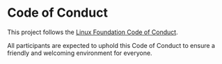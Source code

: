 # Code of Conduct

This project follows the [Linux Foundation Code of Conduct](https://lfprojects.org/policies/code-of-conduct/).

All participants are expected to uphold this Code of Conduct to ensure a friendly and welcoming environment for everyone.